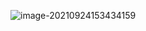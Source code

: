 ![image-20210924153434159](C:\Users\Lenovo\AppData\Roaming\Typora\typora-user-images\image-20210924153434159.png)